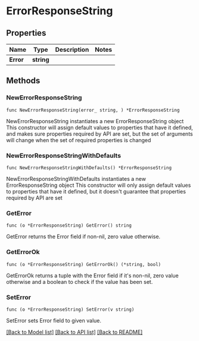 # ErrorResponseString

## Properties

Name | Type | Description | Notes
------------ | ------------- | ------------- | -------------
**Error** | **string** |  | 

## Methods

### NewErrorResponseString

`func NewErrorResponseString(error_ string, ) *ErrorResponseString`

NewErrorResponseString instantiates a new ErrorResponseString object
This constructor will assign default values to properties that have it defined,
and makes sure properties required by API are set, but the set of arguments
will change when the set of required properties is changed

### NewErrorResponseStringWithDefaults

`func NewErrorResponseStringWithDefaults() *ErrorResponseString`

NewErrorResponseStringWithDefaults instantiates a new ErrorResponseString object
This constructor will only assign default values to properties that have it defined,
but it doesn't guarantee that properties required by API are set

### GetError

`func (o *ErrorResponseString) GetError() string`

GetError returns the Error field if non-nil, zero value otherwise.

### GetErrorOk

`func (o *ErrorResponseString) GetErrorOk() (*string, bool)`

GetErrorOk returns a tuple with the Error field if it's non-nil, zero value otherwise
and a boolean to check if the value has been set.

### SetError

`func (o *ErrorResponseString) SetError(v string)`

SetError sets Error field to given value.



[[Back to Model list]](../README.md#documentation-for-models) [[Back to API list]](../README.md#documentation-for-api-endpoints) [[Back to README]](../README.md)


